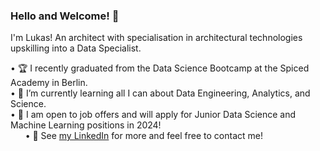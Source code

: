 ### Hello and Welcome! 👋

I'm Lukas! An architect with specialisation in architectural technologies upskilling into a Data Specialist.
  
  • 🏆 I recently graduated from the Data Science Bootcamp at the Spiced Academy in Berlin.\
  • 🌱 I’m currently learning all I can about Data Engineering, Analytics, and Science.\
  • 🔭 I am open to job offers and will apply for Junior Data Science and Machine Learning positions in 2024!\
  &nbsp;&nbsp;&nbsp;&nbsp;&nbsp; • 💬 See [my LinkedIn](https://www.linkedin.com/in/lukas-kaufmann-0053a5197/) for more and feel free to contact me!

